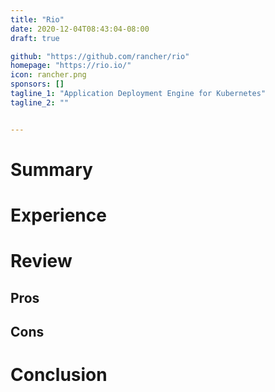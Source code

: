 ```yaml
---
title: "Rio"
date: 2020-12-04T08:43:04-08:00
draft: true

github: "https://github.com/rancher/rio"
homepage: "https://rio.io/"
icon: rancher.png
sponsors: []
tagline_1: "Application Deployment Engine for Kubernetes"
tagline_2: ""


---
```


# Summary

# Experience

# Review

## Pros

## Cons

# Conclusion